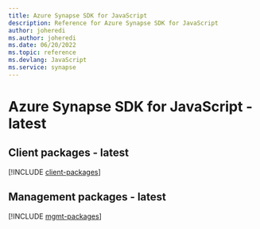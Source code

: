 ```yaml
---
title: Azure Synapse SDK for JavaScript
description: Reference for Azure Synapse SDK for JavaScript
author: joheredi
ms.author: joheredi
ms.date: 06/20/2022
ms.topic: reference
ms.devlang: JavaScript
ms.service: synapse
---
```

# Azure Synapse SDK for JavaScript - latest
## Client packages - latest
[!INCLUDE [client-packages](synapse-client-index.md)]
## Management packages - latest
[!INCLUDE [mgmt-packages](synapse-mgmt-index.md)]

